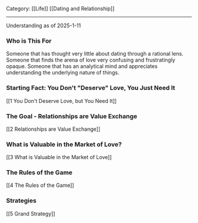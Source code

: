 Category: [[Life]] [[Dating and Relationship]]
___
Understanding as of 2025-1-11
### Who is This For
Someone that has thought very little about dating through a rational lens. Someone that finds the arena of love very confusing and frustratingly opaque. Someone that has an analytical mind and appreciates understanding the underlying nature of things. 
### Starting Fact: You Don't "Deserve" Love, You Just Need It
[[1 You Don't Deserve Love, but You Need It]]
### The Goal - Relationships are Value Exchange
[[2 Relationships are Value Exchange]]
### What is Valuable in the Market of Love?
[[3 What is Valuable in the Market of Love]]
### The Rules of the Game
[[4 The Rules of the Game]]
### Strategies
[[5 Grand Strategy]]
